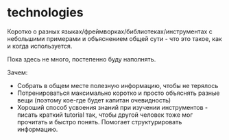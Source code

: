 # technologies

Коротко о разных языках/фреймворках/библиотеках/инструментах с небольшими примерами и объяснением общей сути - что это такое, как и когда используется.

Пока здесь не много, постепенно буду наполнять.

Зачем:
* Собрать в общем месте полезную информацию, чтобы не терялось
* Потренироваться максимально коротко и просто объяснять разные вещи (поэтому кое-где будет капитан очевидность)
* Хороший способ усвоения знаний при изучении инструментов - писать краткий tutorial так, чтобы другой человек тоже мог прочитать и быстро понять. Помогает структурировать информацию.
